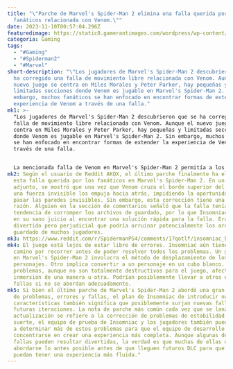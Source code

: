 ```yaml
---
title: "\"Parche de Marvel's Spider-Man 2 elimina una falla querida por los
  fanáticos relacionada con Venom.\""
date: 2023-11-10T00:57:04.296Z
featuredimage: https://static0.gamerantimages.com/wordpress/wp-content/uploads/2023/11/marvel-spider-man-2-venom-cover.jpg?q=50&fit=contain&w=1140&h=&dpr=1.5
categoria: Gaming
tags:
  - "#Gaming"
  - "#Spiderman2"
  - "#Marvel"
short-description: "\"Los jugadores de Marvel's Spider-Man 2 descubrieron que se
  ha corregido una falla de movimiento libre relacionada con Venom. Aunque el
  nuevo juego se centra en Miles Morales y Peter Parker, hay pequeñas y
  limitadas secciones donde Venom es jugable en Marvel's Spider-Man 2. Sin
  embargo, muchos fanáticos se han enfocado en encontrar formas de extender la
  experiencia de Venom a través de una falla."
mk1: >-
  "Los jugadores de Marvel's Spider-Man 2 descubrieron que se ha corregido una
  falla de movimiento libre relacionada con Venom. Aunque el nuevo juego se
  centra en Miles Morales y Peter Parker, hay pequeñas y limitadas secciones
  donde Venom es jugable en Marvel's Spider-Man 2. Sin embargo, muchos fanáticos
  se han enfocado en encontrar formas de extender la experiencia de Venom a
  través de una falla.


  La mencionada falla de Venom en Marvel's Spider-Man 2 permitía a los jugadores usar el personaje para recorrer el entorno fuera de las áreas designadas para la misión. Esto se lograba escalando un gigantesco cartel y pasando a través de una pared invisible que activaba la falla. Aunque controlar al villano simbiótico es de capacidad limitada, muchos jugadores aún disfrutaron de este paseo. Venom no puede columpiarse entre edificios ni luchar contra enemigos, pero los jugadores aún apreciaban esta solución alternativa ya que permitía una experiencia única.
mk2: Según el usuario de Reddit AKQX, el último parche finalmente ha eliminado
  esta falla querida por los fanáticos en Marvel's Spider-Man 2. En un video
  adjunto, se mostró que una vez que Venom cruza el borde superior del edificio,
  una fuerza invisible los empuja hacia atrás, impidiendo la oportunidad de
  pasar las paredes invisibles. Sin embargo, esta corrección tiene una buena
  razón. Alguien en la sección de comentarios señaló que la falla tenía la
  tendencia de corromper los archivos de guardado, por lo que Insomniac estaba
  en su sano juicio al encontrar una solución rápida para la falla. Era un error
  divertido pero perjudicial que podría arruinar potencialmente los archivos de
  guardado de muchos jugadores.
mk3: https://www.reddit.com/r/SpidermanPS4/comments/17qotlf/insomniac_has_patched_it/?embed_host_url=https://gamerant.com/marvels-spider-man-2-patch-removes-venom-glitch/
mk4: El juego está lejos de estar libre de errores. Insomniac aún tiene un largo
  camino por recorrer antes de poder resolver todos los problemas. Un gran error
  en Marvel's Spider-Man 2 involucra el método de desplazamiento de los
  personajes. Otro implica convertir a un personaje en un cubo blanco. Estos
  problemas, aunque no son totalmente destructivos para el juego, afectan la
  inmersión de una manera u otra. Podrían posiblemente llevar a otros errores y
  fallas si no se abordan adecuadamente.
mk5: Si bien el último parche de Marvel's Spider-Man 2 abordó una gran cantidad
  de problemas, errores y fallas, el plan de Insomniac de introducir nuevas
  características también significa que posiblemente surjan nuevas fallas en
  futuras iteraciones. La nota de parche más común cada vez que se lanza una
  actualización se refiere a la corrección de problemas de estabilidad. Con
  suerte, el equipo de prueba de Insomniac y los jugadores también pueden ayudar
  a determinar más de estos problemas para que el equipo de desarrollo pueda
  concentrarse en crear una experiencia más completa. Aunque algunas de las
  fallas pueden resultar divertidas, la verdad es que muchas de ellas deben
  abordarse lo antes posible antes de que lleguen futuros DLC para que todos
  puedan tener una experiencia más fluida."
---
```

